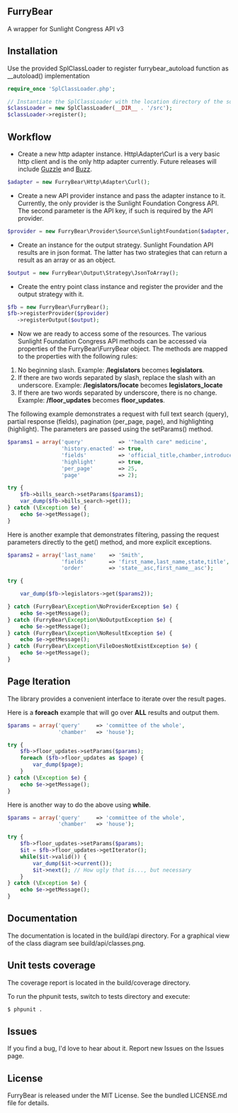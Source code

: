 FurryBear
---------

A wrapper for Sunlight Congress API v3

Installation
------------

Use the provided SplClassLoader to register furrybear_autoload function as 
__autoload() implementation

```php
require_once 'SplClassLoader.php';

// Instantiate the SplClassLoader with the location directory of the source files.
$classLoader = new SplClassLoader(__DIR__ . '/src');
$classLoader->register();
```

Workflow
--------

- Create a new http adapter instance. Http\Adapter\Curl is a very basic http 
client and is the only http adapter currently. Future releases will include 
[Guzzle](http://guzzlephp.org/) and [Buzz](https://github.com/kriswallsmith/Buzz).

```php
$adapter = new FurryBear\Http\Adapter\Curl();
```
- Create a new API provider instance and pass the adapter instance to it. Currently, 
the only provider is the Sunlight Foundation Congress API. The second parameter 
is the API key, if such is required by the API provider.

```php
$provider = new FurryBear\Provider\Source\SunlightFoundation($adapter, $apiKey);
```

- Create an instance for the output strategy. Sunlight Foundation API results 
are in json format. The latter has two strategies that can return a result as an 
array or as an object.

```php
$output = new FurryBear\Output\Strategy\JsonToArray();
```

- Create the entry point class instance and register the provider and the output 
strategy with it.

```php
$fb = new FurryBear\FurryBear();
$fb->registerProvider($provider)
   ->registerOutput($output);
```

- Now we are ready to access some of the resources. The various Sunlight 
Foundation Congress API methods can be accessed via properties of the 
FurryBear\FurryBear object. The methods are mapped to the properties with the 
following rules:
1. No beginning slash. Example: **/legislators** becomes **legislators**.
2. If there are two words separated by slash, replace the slash with an underscore.
Example: **/legislators/locate** becomes **legislators_locate**
3. If there are two words separated by underscore, there is no change. Example: 
**/floor_updates** becomes **floor_updates**.

The following example demonstrates a request with full text search (query), 
partial response (fields), pagination (per_page, page), and highlighting (highlight). 
The parameters are passed using the setParams() method.

```php
$params1 = array('query'           => '"health care" medicine',
                 'history.enacted' => true,
                 'fields'          => 'official_title,chamber,introduced_on,search',
                 'highlight'       => true,
                 'per_page'        => 25,
                 'page'            => 2);

try {
    $fb->bills_search->setParams($params1);
    var_dump($fb->bills_search->get());
} catch (\Exception $e) {
    echo $e->getMessage();
}
```

Here is another example that demonstrates filtering, passing the request 
parameters directly to the get() method, and more explicit exceptions.

```php
$params2 = array('last_name'    => 'Smith',
                 'fields'       => 'first_name,last_name,state,title',
                 'order'        => 'state__asc,first_name__asc');

try {

    var_dump($fb->legislators->get($params2));

} catch (FurryBear\Exception\NoProviderException $e) {
    echo $e->getMessage();
} catch (FurryBear\Exception\NoOutputException $e) {
    echo $e->getMessage();
} catch (FurryBear\Exception\NoResultException $e) {
    echo $e->getMessage();
} catch (FurryBear\Exception\FileDoesNotExistException $e) {
    echo $e->getMessage();
}
```

Page Iteration
--------------

The library provides a convenient interface to iterate over the result pages.

Here is a **foreach** example that will go over **ALL** results and output them.

```php
$params = array('query'     => 'committee of the whole',
                'chamber'   => 'house');

try {
    $fb->floor_updates->setParams($params);
    foreach ($fb->floor_updates as $page) {
        var_dump($page);
    }
} catch (\Exception $e) {
    echo $e->getMessage();
}
```

Here is another way to do the above using **while**.

```php
$params = array('query'     => 'committee of the whole',
                'chamber'   => 'house');

try {
    $fb->floor_updates->setParams($params);
    $it = $fb->floor_updates->getIterator();
    while($it->valid()) {
        var_dump($it->current());
        $it->next(); // How ugly that is..., but necessary
    }
} catch (\Exception $e) {
    echo $e->getMessage();
}
```

Documentation
-------------

The documentation is located in the build/api directory. For a graphical view of 
the class diagram see build/api/classes.png.

Unit tests coverage
-------------------

The coverage report is located in the build/coverage directory.

To run the phpunit tests, switch to tests directory and execute:

```bash
$ phpunit .
```

Issues
------

If you find a bug, I'd love to hear about it. Report new Issues on the Issues page.

License
-------

FurryBear is released under the MIT License. See the bundled LICENSE.md file for 
details.